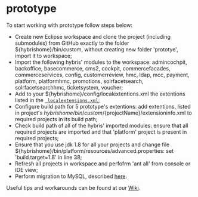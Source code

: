 # prototype

To start working with prototype follow steps below:
* Create new Eclipse workspace and clone the project (including submodules) from GitHub exactly to the folder ${hybrishome}/bin/custom, without creating new folder 'prototye', import it to workspace;
* Import the following hybris' modules to the workspace: admincochpit, backoffice, basecommerce, cms2, cockpit, commercefacades, commerceservices, config, customerreview, hmc, ldap, mcc, payment, platform, platformhmc, promotions, solrfacetsearch, solrfacetsearchhmc, ticketsystem, voucher;
* Add to your ${hybrishome}/config/localextentions.xml the extentions listed in the [` localextensions.xml`](https://github.com/sanabramov/prototype/blob/master/utils/config/localextensions.xml);
* Configure build path for 5 prototype's extentions: add extentions, listed in project's ${hybrishome}/bin/custom/${projectName}/extensioninfo.xml to required projects in its build path;
* Check build path of all of the hybris' imported modules: ensure that all required projects are imported and that 'platform' project is present in required projects;
* Ensure that you use jdk 1.8 for all your projects and change file ${hybrishome}/bin/platform/resources/advanced.properties: set 'build.target=1.8' in line 38;
* Refresh all projects in workspace and perfofrm 'ant all' from console or IDE view;
* Perform migration to MySQL, described [here](https://github.com/sanabramov/prototype/wiki/Migration-to-MySQL).

Useful tips and workarounds can be found at our [Wiki](https://github.com/sanabramov/prototype/wiki).
